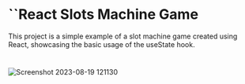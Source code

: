 # ``React Slots Machine Game
This project is a simple example of a slot machine game created using React, showcasing the basic usage of the useState hook.
#
![Screenshot 2023-08-19 121130](https://github.com/RajAditya01/Slot-Machine/assets/101439988/f5583c40-0eff-4778-8083-02bd4b4b06a2)
